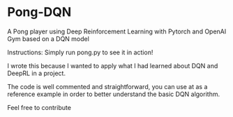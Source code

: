 # Pong-DQN
A Pong player using Deep Reinforcement Learning with Pytorch and OpenAI Gym based on a DQN model

Instructions:
Simply run pong.py to see it in action!

I wrote this because I wanted to apply what I had learned about DQN and DeepRL in a project.

The code is well commented and straightforward, you can use at as a reference example in order to better understand the basic DQN algorithm.

Feel free to contribute
